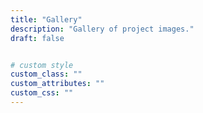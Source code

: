 ```yaml
---
title: "Gallery"
description: "Gallery of project images."
draft: false


# custom style
custom_class: "" 
custom_attributes: "" 
custom_css: ""
---
```

